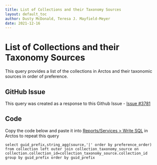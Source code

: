 ```yaml
---
title: List of Collections and their Taxonomy Sources
layout: default_toc
author: Dusty McDonald, Teresa J. Mayfield-Meyer
date: 2021-12-16
---
```

# List of Collections and their Taxonomy Sources

This query provides a list of the collections in Arctos and their taxonomic sources in order of preference.

## GitHub Issue
This query was created as a response to this Github Issue - <a href="https://github.com/ArctosDB/arctos/issues/3781" target="_blank">Issue #3781</a>

## Code
Copy the code below and paste it into <a href="https://arctos.database.museum/tools/userSQL.cfm" target="_blank">Reports/Services > Write SQL</a> in Arctos to repeat this query

```select guid_prefix,string_agg(source,'|' order by preference_order) from collection left outer join collection_taxonomy_source on collection.collection_id=collection_taxonomy_source.collection_id group by guid_prefix order by guid_prefix```
